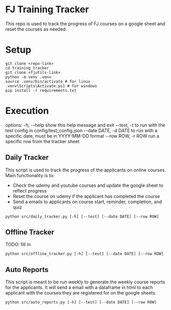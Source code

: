 # FJ Training Tracker

This repo is used to track the progress of FJ courses on a google sheet and reset the courses as needed.

# Setup
```
git clone <repo-link>
cd training_tracker
git clone <fjutils-link>
python -m venv .venv
source .venv/bin/activate # for linux
.venv\Scripts\Activate.ps1 # for windows
pip install -r requirements.txt
```

# Execution
options:
  -h, --help            show this help message and exit
  --test, -t            to run with the test config in config/test_config.json
  --date DATE, -d DATE  to run with a specific date, must be in YYYY-MM-DD format
  --row ROW, -r ROW     run a specific row from the tracker sheet
## Daily Tracker
This script is used to track the progress of the applicants on online courses. Main functionality is to:
* Check the udemy and youtube courses and update the google sheet to reflect progress
* Reset the course on udemy if the applicant has completed the course
* Send a emails to applicants on course start, reminder, completion, and quiz

```
python src/daily_tracker.py [-h] [--test] [--date DATE] [--row ROW]
```
## Offline Tracker
TODO: fill in
```
python src/offline_tracker.py [-h] [--test] [--date DATE] [--row ROW]
```
## Auto Reports
This script is meant to be run weekly to generate the weekly course reports for the applicants. It will send a email with a dataframe in html to each applicant with the courses they are registered for on the google sheets.
```
python src/auto_reports.py [-h] [--test] [--date DATE] [--row ROW]
```

